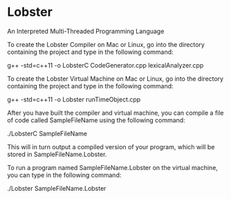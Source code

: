 # Lobster
An Interpreted Multi-Threaded Programming Language

To create the Lobster Compiler on Mac or Linux, go into the directory containing the project and type in the following command:

g++ -std=c++11 -o LobsterC CodeGenerator.cpp lexicalAnalyzer.cpp

To create the Lobster Virtual Machine on Mac or Linux, go into the directory containing the project and type in the following command:

g++ -std=c++11 -o Lobster runTimeObject.cpp

After you have built the compiler and virtual machine, you can compile a file of code called SampleFileName using the following command:

./LobsterC SampleFileName

This will in turn output a compiled version of your program, which will be stored in SampleFileName.Lobster.

To run a program named SampleFileName.Lobster on the virtual machine, you can type in the following command:

./Lobster SampleFileName.Lobster

